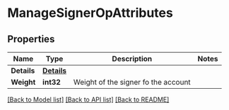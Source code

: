 # ManageSignerOpAttributes

## Properties
Name | Type | Description | Notes
------------ | ------------- | ------------- | -------------
**Details** | [**Details**](Details.md) |  | 
**Weight** | **int32** | Weight of the signer fo the account | 

[[Back to Model list]](../README.md#documentation-for-models) [[Back to API list]](../README.md#documentation-for-api-endpoints) [[Back to README]](../README.md)


